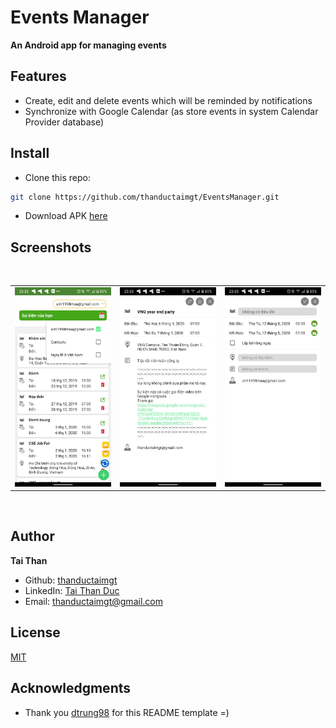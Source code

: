 # Events Manager

**An Android app for managing events**

## Features

* Create, edit and delete events which will be reminded by notifications
* Synchronize with Google Calendar (as store events in system Calendar Provider database)

## Install

* Clone this repo:
```bash
git clone https://github.com/thanductaimgt/EventsManager.git
```

* Download APK [here](app/release/EventsManager.apk)

## Screenshots

</br>
<div align="center">
   <table align="center" border="0" >
  <tr>
    <td>
<img width="360"
src="images/1.jpg"/>
       <td><img width="360"
src="images/2.jpg"/>
    </td>
     <td> <img width="360"
src="images/3.jpg"/></td>
  </table>
  </div>
</br>

## Author

**Tai Than**
* Github: [thanductaimgt](https://github.com/thanductaimgt)
* LinkedIn: [Tai Than Duc](https://www.linkedin.com/in/tai-than-duc-900603169/)
* Email: thanductaimgt@gmail.com

## License
[MIT](https://choosealicense.com/licenses/mit/)

## Acknowledgments
* Thank you [dtrung98](https://github.com/dtrung98) for this README template =)